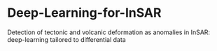 # Deep-Learning-for-InSAR
Detection of tectonic and volcanic deformation as anomalies in InSAR: deep-learning tailored to differential data
